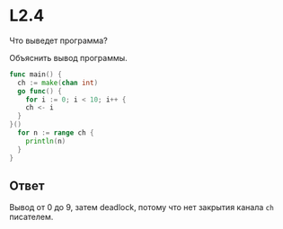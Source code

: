 # L2.4

Что выведет программа?

Объяснить вывод программы.

```go
func main() {
  ch := make(chan int)
  go func() {
    for i := 0; i < 10; i++ {
    ch <- i
  }
}()
  for n := range ch {
    println(n)
  }
}
```

## Ответ

Вывод от 0 до 9, затем deadlock, потому что нет закрытия канала `ch` писателем.
